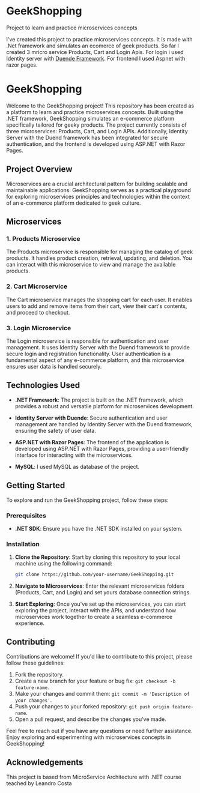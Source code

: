 # GeekShopping
Project to learn and practice microservices concepts

I've created this project to practice microservices concepts. It is made with .Net framework and simulates an ecomerce of geek products. So far I created 3 mricro service 
Products, Cart and Login Apis. For login i used Identity server with [Duende Framework](https://duendesoftware.com/). For frontend I used Aspnet with razor pages.

# GeekShopping

Welcome to the GeekShopping project! This repository has been created as a platform to learn and practice microservices concepts. Built using the .NET framework, GeekShopping simulates an e-commerce platform specifically tailored for geeky products. The project currently consists of three microservices: Products, Cart, and Login APIs. Additionally, Identity Server with the Duend framework has been integrated for secure authentication, and the frontend is developed using ASP.NET with Razor Pages.

## Project Overview

Microservices are a crucial architectural pattern for building scalable and maintainable applications. GeekShopping serves as a practical playground for exploring microservices principles and technologies within the context of an e-commerce platform dedicated to geek culture.

## Microservices

### 1. Products Microservice

The Products microservice is responsible for managing the catalog of geek products. It handles product creation, retrieval, updating, and deletion. You can interact with this microservice to view and manage the available products.

### 2. Cart Microservice

The Cart microservice manages the shopping cart for each user. It enables users to add and remove items from their cart, view their cart's contents, and proceed to checkout.

### 3. Login Microservice

The Login microservice is responsible for authentication and user management. It uses Identity Server with the Duend framework to provide secure login and registration functionality. User authentication is a fundamental aspect of any e-commerce platform, and this microservice ensures user data is handled securely.

## Technologies Used

- **.NET Framework**: The project is built on the .NET framework, which provides a robust and versatile platform for microservices development.

- **Identity Server with Duende**: Secure authentication and user management are handled by Identity Server with the Duend framework, ensuring the safety of user data.

- **ASP.NET with Razor Pages**: The frontend of the application is developed using ASP.NET with Razor Pages, providing a user-friendly interface for interacting with the microservices.

- **MySQL**: I used MySQL as database of the project.

## Getting Started

To explore and run the GeekShopping project, follow these steps:

### Prerequisites

- **.NET SDK**: Ensure you have the .NET SDK installed on your system.

### Installation

1. **Clone the Repository**: Start by cloning this repository to your local machine using the following command:

   ```bash
   git clone https://github.com/your-username/GeekShopping.git
   ```

2. **Navigate to Microservices**: Enter the relevant microservices folders (Products, Cart, and Login) and set yours database connection strings.

3. **Start Exploring**: Once you've set up the microservices, you can start exploring the project, interact with the APIs, and understand how microservices work together to create a seamless e-commerce experience.

## Contributing

Contributions are welcome! If you'd like to contribute to this project, please follow these guidelines:

1. Fork the repository.
2. Create a new branch for your feature or bug fix: `git checkout -b feature-name`.
3. Make your changes and commit them: `git commit -m 'Description of your changes'`.
4. Push your changes to your forked repository: `git push origin feature-name`.
5. Open a pull request, and describe the changes you've made.

Feel free to reach out if you have any questions or need further assistance. Enjoy exploring and experimenting with microservices concepts in GeekShopping!

## Acknowledgements

This project is based from MicroService Architecture with .NET course teached by Leandro Costa
